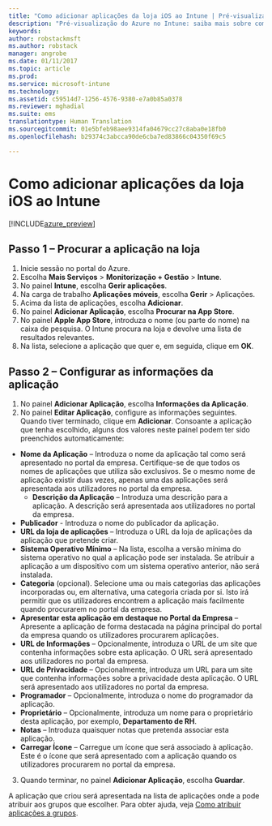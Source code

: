 ```yaml
---
title: "Como adicionar aplicações da loja iOS ao Intune | Pré-visualização do Azure no Intune | Documentos da Microsoft"
description: "Pré-visualização do Azure no Intune: saiba mais sobre como adicionar aplicações da loja iOS ao Intune."
keywords: 
author: robstackmsft
ms.author: robstack
manager: angrobe
ms.date: 01/11/2017
ms.topic: article
ms.prod: 
ms.service: microsoft-intune
ms.technology: 
ms.assetid: c59514d7-1256-4576-9380-e7a0b85a0378
ms.reviewer: mghadial
ms.suite: ems
translationtype: Human Translation
ms.sourcegitcommit: 01e5bfeb98aee9314fa04679cc27c8aba0e18fb0
ms.openlocfilehash: b29374c3abcca90de6cba7ed83866c04350f69c5

---
```


# <a name="how-to-add-ios-store-apps-to-intune"></a>Como adicionar aplicações da loja iOS ao Intune

[!INCLUDE[azure_preview](../includes/azure_preview.md)]


## <a name="step-1---search-for-the-app-in-the-store"></a>Passo 1 – Procurar a aplicação na loja

1. Inicie sessão no portal do Azure.
2. Escolha **Mais Serviços** > **Monitorização + Gestão** > **Intune**.
3. No painel **Intune**, escolha **Gerir aplicações**.
4. Na carga de trabalho **Aplicações móveis**, escolha **Gerir** > Aplicações.
5. Acima da lista de aplicações, escolha **Adicionar**.
6. No painel **Adicionar Aplicação**, escolha **Procurar na App Store**.
7. No painel **Apple App Store**, introduza o nome (ou parte do nome) na caixa de pesquisa. O Intune procura na loja e devolve uma lista de resultados relevantes.
8. Na lista, selecione a aplicação que quer e, em seguida, clique em **OK**.

## <a name="step-2---configure-app-information"></a>Passo 2 – Configurar as informações da aplicação

1. No painel **Adicionar Aplicação**, escolha **Informações da Aplicação**.
2. No painel **Editar Aplicação**, configure as informações seguintes. Quando tiver terminado, clique em **Adicionar**. Consoante a aplicação que tenha escolhido, alguns dos valores neste painel podem ter sido preenchidos automaticamente:
- **Nome da Aplicação** – Introduza o nome da aplicação tal como será apresentado no portal da empresa. Certifique-se de que todos os nomes de aplicações que utiliza são exclusivos. Se o mesmo nome de aplicação existir duas vezes, apenas uma das aplicações será apresentada aos utilizadores no portal da empresa.
    - **Descrição da Aplicação** – Introduza uma descrição para a aplicação. A descrição será apresentada aos utilizadores no portal da empresa.
- **Publicador** - Introduza o nome do publicador da aplicação.
- **URL da loja de aplicações** – Introduza o URL da loja de aplicações da aplicação que pretende criar.
- **Sistema Operativo Mínimo** – Na lista, escolha a versão mínima do sistema operativo no qual a aplicação pode ser instalada. Se atribuir a aplicação a um dispositivo com um sistema operativo anterior, não será instalada.
- **Categoria** (opcional). Selecione uma ou mais categorias das aplicações incorporadas ou, em alternativa, uma categoria criada por si. Isto irá permitir que os utilizadores encontrem a aplicação mais facilmente quando procurarem no portal da empresa.
- **Apresentar esta aplicação em destaque no Portal da Empresa** – Apresente a aplicação de forma destacada na página principal do portal da empresa quando os utilizadores procurarem aplicações.
- **URL de Informações** – Opcionalmente, introduza o URL de um site que contenha informações sobre esta aplicação. O URL será apresentado aos utilizadores no portal da empresa.
- **URL de Privacidade** – Opcionalmente, introduza um URL para um site que contenha informações sobre a privacidade desta aplicação. O URL será apresentado aos utilizadores no portal da empresa.
- **Programador** – Opcionalmente, introduza o nome do programador da aplicação.
- **Proprietário** – Opcionalmente, introduza um nome para o proprietário desta aplicação, por exemplo, **Departamento de RH**.
- **Notas** – Introduza quaisquer notas que pretenda associar esta aplicação.
- **Carregar Ícone** – Carregue um ícone que será associado à aplicação. Este é o ícone que será apresentado com a aplicação quando os utilizadores procurarem no portal da empresa.
3. Quando terminar, no painel **Adicionar Aplicação**, escolha **Guardar**.

A aplicação que criou será apresentada na lista de aplicações onde a pode atribuir aos grupos que escolher. Para obter ajuda, veja [Como atribuir aplicações a grupos](/intune-azure/manage-apps/deploy-apps).


<!--HONumber=Feb17_HO1-->


